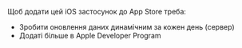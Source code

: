 Щоб додати цей iOS застосунок до App Store треба:
- Зробити оновлення даних динамічним за кожен день (сервер)
- Додаті більше в Apple Developer Program
